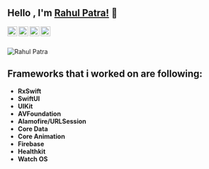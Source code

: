 ## Hello , I'm [Rahul Patra!](https://in.linkedin.com/in/rahul-patra-b57453178?trk=people-guest_people_search-card/) 👋

<a href="https://in.linkedin.com/in/rahul-patra-b57453178">
  <img align="left" alt="Rahul Patra's Linkdin" width="22px" src="https://cdn.jsdelivr.net/npm/simple-icons@v3/icons/linkedin.svg" />
</a>
<a href="https://github.com/rahulpatra003">
  <img align="left" alt="Rahul Patra's Github" width="22px" src="https://cdn.jsdelivr.net/npm/simple-icons@v3/icons/github.svg" />
</a>
<a href="https://www.instagram.com/rahulpatra003/">
  <img align="left" alt=Rahul Patra's Instagram" width="22px" src="https://cdn.jsdelivr.net/npm/simple-icons@v3/icons/instagram.svg" />
</a>
<a href="https://www.facebook.com/rahul.patra.106902">
  <img align="left" alt="Rahul Patra's Facebook" width="22px" src="https://cdn.jsdelivr.net/npm/simple-icons@v3/icons/facebook.svg" />
</a>
<br/><br/>
<p align="left"> <img src="https://komarev.com/ghpvc/?username=rahulpatra003&label=Profile%20views&color=0e75b6&style=flat" alt="Rahul Patra" /> </p>

<h2 align="left">
    Frameworks that i worked on are following:
</h2>

- **RxSwift**
- **SwiftUI**
- **UIKit**
- **AVFoundation**
- **Alamofire/URLSession**
- **Core Data**
- **Core Animation**
- **Firebase**
- **Healthkit**
- **Watch OS**
